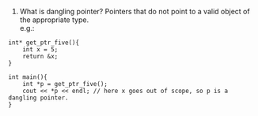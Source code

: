 1. What is dangling pointer? 
Pointers that do not point to a valid object of the appropriate type.  
e.g.:  
```
int* get_ptr_five(){
    int x = 5;
    return &x;
}

int main(){
    int *p = get_ptr_five();
    cout << *p << endl; // here x goes out of scope, so p is a dangling pointer.
}
```